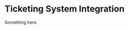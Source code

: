 [title]: # (Ticketing System Integration)
[tags]: # (XXX)
[priority]: # (5888)
# Ticketing System Integration
Something here.
